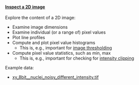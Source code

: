 <h4 id="2d"><a href="#2d">Inspect a 2D image</a></h4>

Explore the content of a 2D image:
- Examine image dimensions
- Examine individual (or a range of) pixel values
- Plot line profiles
- Compute and plot pixel value histograms
  - This is, e.g., important for [image thresholding](https://neubias.github.io/training-resources/binarization/index.html)
- Compute pixel value statistics, such as min, max
  - This is, e.g., important for checking for [intensity clipping](https://neubias.github.io/training-resources/datatypes/index.html)

Example data:
- [xy_8bit__nuclei_noisy_different_intensity.tif](https://github.com/NEUBIAS/training-resources/raw/master/image_data/xy_8bit__nuclei_noisy_different_intensity.tif)
